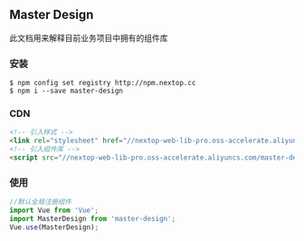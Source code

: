 ## Master Design
此文档用来解释目前业务项目中拥有的组件库


### 安装
```shell
$ npm config set registry http://npm.nextop.cc
$ npm i --save master-design
```
### CDN

```html
<!-- 引入样式 -->
<link rel="stylesheet" href="//nextop-web-lib-pro.oss-accelerate.aliyuncs.com/master-design/x.xx.xx/index.css">
<!-- 引入组件库 -->
<script src="//nextop-web-lib-pro.oss-accelerate.aliyuncs.com/master-design/x.xx.xx/index.umd.min.js"></script>
```


### 使用
```js
//默认全局注册组件
import Vue from 'Vue';
import MasterDesign from 'master-design';
Vue.use(MasterDesign);
```